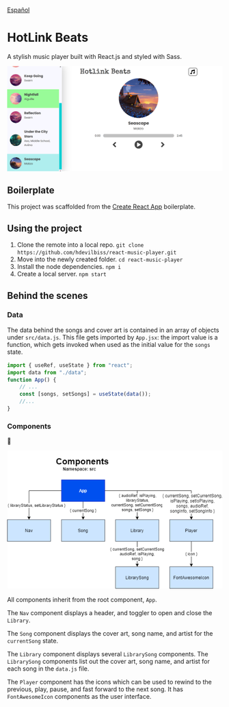 [Español](README-ESP.md)

# HotLink Beats

A stylish music player built with React.js and styled with Sass.

![A screenshot of the music app showing cover art, song details, buttons to play the songs, and a library of all the songs](docs/images/Screenshot.png)

## Boilerplate

This project was scaffolded from the [Create React App](https://github.com/facebook/create-react-app) boilerplate.

## Using the project

1. Clone the remote into a local repo. `git clone https://github.com/hdevilbiss/react-music-player.git`
1. Move into the newly created folder. `cd react-music-player`
1. Install the node dependencies. `npm i`
1. Create a local server. `npm start`

## Behind the scenes

### Data

The data behind the songs and cover art is contained in an array of objects under `src/data.js`. This file gets imported by `App.jsx`: the import value is a function, which gets invoked when used as the initial value for the `songs` state.

```jsx
import { useRef, useState } from "react";
import data from "./data";
function App() {
    // ...
    const [songs, setSongs] = useState(data());
    //...
}
```

### Components

🚧

![Diagram showing App, Song, Library, Player, and LibrarySong components of the Music App](docs/images/MusicApp.png)

All components inherit from the root component, `App`.

The `Nav` component displays a header, and toggler to open and close the `Library`.

The `Song` component displays the cover art, song name, and artist for the `currentSong` state.

The `Library` component displays several `LibrarySong` components. The `LibrarySong` components list out the cover art, song name, and artist for each song in the `data.js` file.

The `Player` component has the icons which can be used to rewind to the previous, play, pause, and fast forward to the next song. It has `FontAwesomeIcon` components as the user interface.
